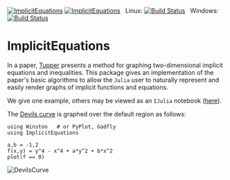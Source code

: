 [![ImplicitEquations](http://pkg.julialang.org/badges/ImplicitEquations_0.3.svg)](http://pkg.julialang.org/?pkg=ImplicitEquations&ver=0.3)
[![ImplicitEquations](http://pkg.julialang.org/badges/ImplicitEquations_0.4.svg)](http://pkg.julialang.org/?pkg=ImplicitEquations&ver=0.4)
&nbsp;
Linux: [![Build Status](https://travis-ci.org/jverzani/ImplicitEquations.jl.svg?branch=master)](https://travis-ci.org/jverzani/ImplicitEquations.jl)
&nbsp;
Windows: [![Build Status](https://ci.appveyor.com/api/projects/status/github/jverzani/ImplicitEquations.jl?branch=master&svg=true)](https://ci.appveyor.com/project/jverzani/sympy-jl)

# ImplicitEquations


In a paper, [Tupper](http://www.dgp.toronto.edu/people/mooncake/papers/SIGGRAPH2001_Tupper.pdf)
presents a method for graphing two-dimensional implicit equations and
inequalities. This package gives an
implementation of the paper's basic algorithms to allow
the `Julia` user to naturally represent and easily render graphs of
implicit functions and equations.


We give one example, others may be viewed as an `IJulia` notebook ([here](http://nbviewer.ipython.org/github/jverzani/ImplicitEquations.jl/blob/master/doc/examples.ipynb)).

The
[Devils curve](http://www-groups.dcs.st-and.ac.uk/~history/Curves/Devils.html)
is graphed over the default region as follows:

```
using Winston   # or PyPlot, Gadfly
using ImplicitEquations

a,b = -1,2
f(x,y) = y^4 - x^4 + a*y^2 + b*x^2
plot(f == 0)
```

![DevilsCurve](http://i.imgur.com/LChTzC1.png)


